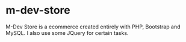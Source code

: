 # m-dev-store
M-Dev Store is a ecommerce created entirely with PHP, Bootstrap and MySQL. I also use some JQuery for certain tasks.
